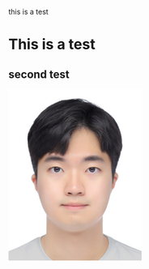 this is a test

# This is a test

## second test

<img src="../assets/images/2024-03-10-test/profile.jpg" alt="profile" style="zoom:33%;" />

